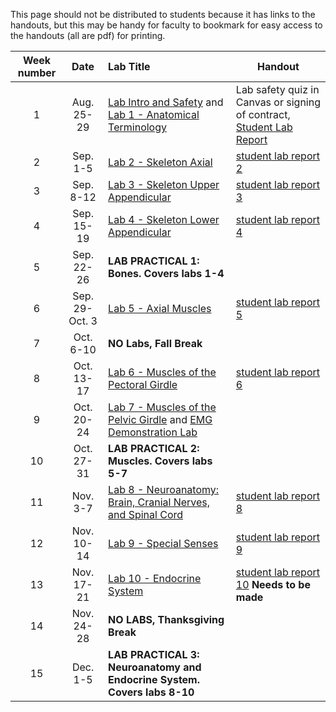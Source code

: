 This page should not be distributed to students because it has links to the handouts, but this may be handy for faculty to bookmark for easy access to the handouts (all are pdf) for printing.

| Week number | Date | Lab Title | Handout |
|:---:|:--------------:|:------------------------------------------------------|------------------|
| 1 | Aug. 25-29 | [Lab Intro and Safety](lab_0.md) and [Lab 1 - Anatomical Terminology](lab_1.md) | Lab safety quiz in Canvas or signing of contract, [Student Lab Report](./lab_reports/Lab_1_report.pdf) |
| 2 | Sep. 1-5 | [Lab 2 - Skeleton Axial](./lab_2.md) | [student lab report 2](./lab_reports/Lab_2_report.pdf) |
| 3 | Sep. 8-12 | [Lab 3 - Skeleton Upper Appendicular](./lab_3.md) | [student lab report 3](./lab_reports/Lab_3_report.pdf) |
| 4 | Sep. 15-19 | [Lab 4 - Skeleton Lower Appendicular](./lab_4.md) | [student lab report 4](./lab_reports/Lab_4_report.pdf) |
| 5 | Sep. 22-26 | **LAB PRACTICAL 1: Bones. Covers labs 1-4** | |
| 6 | Sep. 29-Oct. 3 | [Lab 5 - Axial Muscles](./lab_5.md) |  [student lab report 5](./lab_reports/Lab_5_report.pdf) |
| 7 | Oct. 6-10 | **NO Labs, Fall Break** | |
| 8 | Oct. 13-17 | [Lab 6 - Muscles of the Pectoral Girdle](./lab_6.md) | [student lab report 6](./lab_reports/Lab_6_report.pdf) |
| 9 | Oct. 20-24 | [Lab 7 - Muscles of the Pelvic Girdle](./lab_7.md) and [EMG Demonstration Lab](./EMG.md) |   
| 10 | Oct. 27-31 | **LAB PRACTICAL 2: Muscles. Covers labs 5-7** | |
| 11 | Nov. 3-7 | [Lab 8 - Neuroanatomy: Brain, Cranial Nerves, and Spinal Cord](./lab_8.md) | [student lab report 8](./lab_reports/Lab_8_report.pdf) |
| 12 | Nov. 10-14 | [Lab 9 - Special Senses](./lab_9.md) | [student lab report 9](./lab_reports/Lab_9_report.pdf) |
| 13 | Nov. 17-21 | [Lab 10 - Endocrine System](./lab_10.md) | [student lab report 10](./lab_reports/Lab_10_report.pdf) **Needs to be made**|
| 14 | Nov. 24-28 | **NO LABS, Thanksgiving Break** | |
| 15 | Dec. 1-5 | **LAB PRACTICAL 3: Neuroanatomy and Endocrine System. Covers labs 8-10** | |

